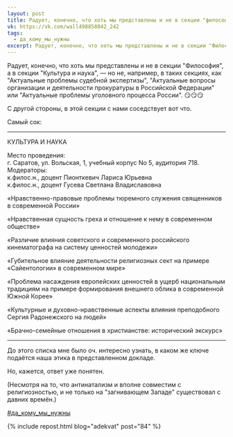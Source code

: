 ```yaml
---
layout: post
title: Радует, конечно, что хоть мы представлены и не в секции "философия", а в...
vk: https://vk.com/wall498858042_242
tags:
  - да_кому_мы_нужны
excerpt: Радует, конечно, что хоть мы представлены и не в секции "Философия", а в секции "Культура и наука", — но не, например, в таких секциях, как "Актуальные проблемы судебной экспертизы", "Актуальные вопросы организации и деятельности прокуратуры в Российской Федерации" или "Актуальные проблемы уголовного процесса России". 😏😏😏 С другой стороны, в этой секции с нами соседствует вот что.
---
```

Радует, конечно, что хоть мы представлены и не в секции "Философия", а в секции "Культура и наука", — но не, например, в таких секциях, как "Актуальные проблемы судебной экспертизы", "Актуальные вопросы организации и деятельности прокуратуры в Российской Федерации" или "Актуальные проблемы уголовного процесса России". 😏😏😏

С другой стороны, в этой секции с нами соседствует вот что.

Самый сок:

---
КУЛЬТУРА И НАУКА

Место проведения: <br>
г. Саратов, ул. Вольская, 1, учебный корпус No 5, аудитория 718.<br>
Модераторы:<br>
к.филос.н., доцент Пионткевич Лариса Юрьевна<br>
к.филос.н., доцент Гусева Светлана Владиславовна 

«Нравственно-правовые проблемы тюремного служения священников в современной России»
 
«Нравственная сущность греха и отношение к нему в современном обществе»

«Различие влияния советского и современного российского кинематографа на систему ценностей молодежи»

«Губительное влияние деятельности религиозных сект на примере «Сайентологии» в современном мире»

«Проблема насаждения европейских ценностей в ущерб 
национальным традициям на примере формирования внешнего облика в современной Южной Корее»

«Культурные и духовно-нравственные аспекты влияния преподобного Сергия Радонежского на людей»

«Брачно-семейные отношения в христианстве: исторический экскурс»

---

До этого списка мне было оч. интересно узнать, в каком же ключе подаётся наша этика в представленном докладе. 

Но, кажется, ответ уже понятен.

(Несмотря на то, что антинатализм и вполне совместим с религиозностью, и не только на "загнивающем Западе" существовал с давних времён.)

[#да_кому_мы_нужны](poisk.html#да_кому_мы_нужны)

{% include repost.html blog="adekvat" post="84" %}
